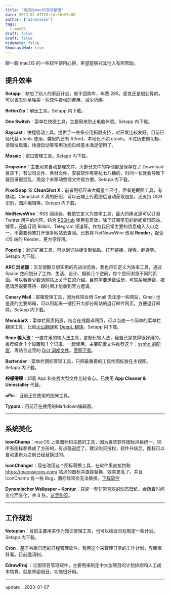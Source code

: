```yaml
---
title: "常用的macOS软件整理"
date: 2023-01-07T20:14:36+08:00
author: ["wananaiko"]
tags:
  - macOS
draft: false
draft: false
hidemeta: false
ShowLastMod: true
---
```


聊一聊 macOS 的一些软件使用心得，希望能够对其他人有所帮助。

## 提升效率

**Setapp**：参加了别人的家庭计划，属于团购车，年费 285。感觉还是很划算的，可以省去你单独买一些软件授权的费用，减少折腾。

**BetterZip**：解压工具。Setapp 内下载。

**One Switch**：菜单栏快捷工具，主要用来防止电脑休眠。Setapp 内下载。

**Raycast**：快捷启动工具，提供了一些多应用拓展支持，对开发比较友好。目前已经代替 utools 使用，类似的还有 Alfred，本地化不如 utools，不过历史剪切板、清理垃圾箱，快捷启动等常用功能已经基本满足使用了。

**Mosaic**：窗口管理工具。Setapp 内下载。

**Dropzone**：主要用来自动整理文件，大部分文件的存储都是保存在了 Download 目录下，有公司文件、素材文件、安装软件等等乱七八糟的，时间一长就会导致下载目录很混乱，用这个来移动整理文件很方便。Setapp 内下载。

**PixelSnap** 和 **CleanShot X**：前者用标尺来大概量个尺寸，后者是截图工具，有联动。Cleanshot X 真的好用，可以云端上传截图后自动获取链接，还支持 OCR 识别，图片编辑等。Setapp 内下载。

**NetNewsWire**：RSS 阅读器，我把它定义为效率工具，最大的痛点是可以订阅 Twitter 用户的内容，结合 [RSSHub](https://docs.rsshub.app/) 使用有奇效，除了订阅常见的新闻资讯网站、博客，还能订阅 Bilibili、Telegram 频道等。作为我日常主要的信息输入入口之一，不需要频繁打开很多网站去查阅。已放弃 NetNewsWire 改用 **Reeder**，配合 iOS 端的 Reeder，更方便好用。

**Popclip**：划词扩展工具，可以划词快捷复制粘贴、打开链接、搜索、翻译等。Setapp 内下载。

**ARC 浏览器**：交互很酷又很实用的先进浏览器，我也将它定义为效率工具，通过 Space 空间划分了工作、生活、设计、摄影几个空间，每个空间浏览不同的页面。可以看看少数派网站上[关于它的介绍](https://sspai.com/post/75216)。目前需要邀请注册，可联系我邀请，被邀请后需要等待一段时间才能收到官方邀请。

**Canary Mail**：邮箱管理工具，因为经常会用 Gmail 去注册一些网站，Gmail 也是我的主要邮箱，可以用起来一键打开大部分网站的退订邮件网页，方便退订邮件。Setapp 内下载。

**MenubarX**：菜单栏网页拓展，结合在线翻译网页，可以当成一个简单的菜单栏翻译工具，比如[火山翻译](https://translate.volcengine.com/)和 [DeepL 翻译](https://www.deepl.com/zh/translator-mobile)。Setapp 内下载。

**Rime 输入法**：一直在用的输入法工具，定制化输入法，我自己是觉得很好用的。推荐结合 1 个设置和 1 个词库，一起使用。主要配置文件推荐这个：[ssnhd 的配置](https://github.com/ssnhd/rime)，再结合这里的 [Dict 词库文件](https://github.com/wongdean/rime-settings)。[官网下载](https://rime.im/)。

**Bartender**：菜单栏图标管理工具，只把最重要的工具性图标放在主视图。Setapp 内下载。

**~~柠檬清理~~**：卸载 App 和查找大型文件比较省心。已使用 **App Cleaner & Uninstaller** 代替。

**uPic**：目前正在使用的图床工具。

**Typora**：目前正在使用的Markdown编辑器。

------

## 系统美化

**~~IconChamp~~**：macOS 上换图标和主题的工具，因为喜欢软件图标风格统一，把所有图标都换成了方形的，有点强迫症了。建议购买授权，软件升级后，图标可以自动更新为之前已经替换过的。

**IconChanger**：现在改用这个图标替换工具，在软件里直接拉取 https://macosicons.com/ 站点的图标并直接替换，效率更高了，并且 IconChamp 有一些 Bug，图标经常会无法替换。[下载软件](https://github.com/underthestars-zhy/IconChanger)

**Dynamischer Wallpaper – Kontur**：只是一套非常喜欢的动态壁纸，会随着时间变化而变化，共 8 张，[这里购买](https://kram.store/products/dynamischer-wallpaper-kontur)。

------

## 工作规划

**Noteplan**：目前主要用来作为知识管理工具，也可以结合日程制定一些计划。Setapp 内下载。

**Cron**：基于谷歌日历的日程管理软件，我用这个来管理日常的工作计划，界面很好看。目前邀请制。

**EdrawProj** ：亿图项目管理软件，主要用来制定中大型项目的计划排期和人工成本核算。就是界面很丑，功能很好用。

------

update：2023-01-07
